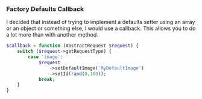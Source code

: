 

### Factory Defaults Callback ##
I decided that instead of trying to implement a defaults setter using an array or an object or something else, I would
use a callback. This allows you to do a lot more than with another method.

```php
$callback = function (AbstractRequest $request) {
    switch ($request->getRequestType) {
        case 'image':
            $request
                ->setDefaultImage('MyDefaultImage')
                ->setId(rand(0,100));
            break;
    }
}
```
